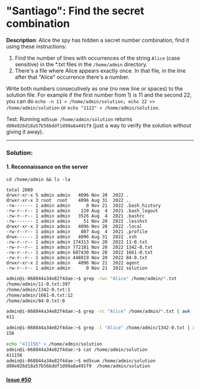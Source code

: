 # "Santiago": Find the secret combination

**Description**: Alice the spy has hidden a secret number combination, find it using these instructions:  
1) Find the number of lines with occurrences of the string `Alice` (case sensitive) in the *.txt files in the `/home/admin` directory.  
2) There's a file where Alice appears exactly once. In that file, in the line after that "Alice" occurrence there's a number.  

Write both numbers consecutively as one (no new line or spaces) to the solution file. For example if the first number from 1) is 11 and the second 22, you can do `echo -n 11 > /home/admin/solution; echo 22 >> /home/admin/solution` or `echo "1122" > /home/admin/solution`.  

Test: Running `md5sum /home/admin/solution` returns `d80e026d18a57b56bddf1d99a8a491f9` (just a way to verify the solution without giving it away).  

---

### Solution:
#### 1. Reconnaissance on the server
`cd /home/admin && ls -la`
```console
total 2000
drwxr-xr-x 5 admin admin   4096 Nov 20  2022 .
drwxr-xr-x 3 root  root    4096 Aug 31  2022 ..
-rw------- 1 admin admin      0 Nov 21  2022 .bash_history
-rw-r--r-- 1 admin admin    220 Aug  4  2021 .bash_logout
-rw-r--r-- 1 admin admin   3526 Aug  4  2021 .bashrc
-rw------- 1 admin admin     51 Nov 20  2022 .lesshst
drwxr-xr-x 3 admin admin   4096 Nov 20  2022 .local
-rw-r--r-- 1 admin admin    807 Aug  4  2021 .profile
drwx------ 2 admin admin   4096 Aug 31  2022 .ssh
-rw-r--r-- 1 admin admin 174313 Nov 20  2022 11-0.txt
-rw-r--r-- 1 admin admin 772181 Nov 20  2022 1342-0.txt
-rw-r--r-- 1 admin admin 607430 Nov 20  2022 1661-0.txt
-rw-r--r-- 1 admin admin 448819 Nov 20  2022 84-0.txt
drwxr-xr-x 2 admin admin   4096 Nov 21  2022 agent
-rw-r--r-- 1 admin admin      0 Nov 21  2022 solution
```

```bash
admin@i-068844a34e82f4dae:~$ grep -rwc "Alice" /home/admin/*.txt
/home/admin/11-0.txt:397
/home/admin/1342-0.txt:1
/home/admin/1661-0.txt:12
/home/admin/84-0.txt:0
```

```bash
admin@i-068844a34e82f4dae:~$ grep -rc "Alice" /home/admin/*.txt | awk -F ':' '{total += $2} END {print total}'
411
```

```bash
admin@i-068844a34e82f4dae:~$ grep -l "Alice" /home/admin/1342-0.txt | xargs awk '/Alice/ {getline; print $1}'
156
```

```bash
echo "411156" > /home/admin/solution
admin@i-068844a34e82f4dae:~$ cat /home/admin/solution
411156
admin@i-068844a34e82f4dae:~$ md5sum /home/admin/solution
d80e026d18a57b56bddf1d99a8a491f9  /home/admin/solution
```

#### [Issue #50](https://github.com/fduran/sadservers/issues/50)
